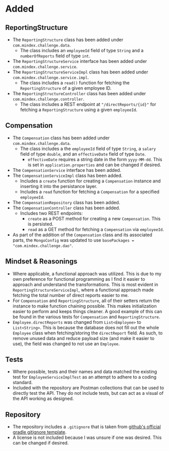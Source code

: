 # Added

## ReportingStructure

- The `ReportingStructure` class has been added under `com.mindex.challenge.data`.
  - The class includes an `employeeId` field of type `String` and a `numberOfReports` field of type `int`.
- The `ReportingStructureService` interface has been added under `com.mindex.challenge.service`.
- The `ReportingStructureServiceImpl` class has been added under `com.mindex.challenge.service.impl`.
  - The class includes a `read()` function for fetching the `ReportingStructure` of a given employee ID.
- The `ReportingStructureController` class has been added under `com.mindex.challenge.controller`.
  - The class includes a REST endpoint at `"/directReports/{id}"` for fetching a `ReportingStructure` using a given `employeeId`.

## Compensation

- The `Compensation` class has been added under `com.mindex.challenge.data`.
  - The class includes a the `employeeId` field of type `String`, a `salary` field of type `double`, and an `effectiveDate` field of type `Date`.
    - `effectiveDate` requires a string date in the form `yyyy-MM-dd`. This is set in `application.properties` and can be changed if desired.
- The `CompensationService` interface has been added.
- The `CompensationServiceImpl` class has been added.
  - Includes a `create` function for creating a `Compensation` instance and inserting it into the persistance layer.
  - Includes a `read` function for fetching a `Compensation` for a specified `employeeId`.
- The `CompensationRepository` class has been added.
- The `CompensationController` class has been added.
  - Includes two REST endpoints:
    - `create` as a POST method for creating a new `Compensation`. This is persisted.
    - `read` as a GET method for fetching a `Compensation` via `employeeId`.
- As part of the addition of the `Compensation` class and its associated parts, the `MongoConfig` was updated to use `basePackages = "com.mindex.challenge.dao"`.

## Mindset & Reasonings
- Where applicable, a functional approach was utilized. This is due to my own preference for functional programming as I find it easier to approach and understand the transformations. This is most evident in `ReportingStructureServiceImpl`, where a functional approach made fetching the total number of direct reports easier to me.
- For `Compensation` and `ReportingStructure`, all of their setters return the instance to make function chaining possible. This makes initialization easier to perform and keeps things cleaner. A good example of this can be found in the various tests for `Compensation` and `ReportingStructure`.
- `Employee.directReports` was changed from `List<Employee>` to `List<String>`. This is because the database does not fill out the whole `Employee` class when fetching/storing the `directReport` field. As such, to remove unused data and reduce payload size (and make it easier to use), the field was changed to not use an `Employee`.

## Tests
- Where possible, tests and their names and data matched the existing test for `EmployeeServiceImplTest` as an attempt to adhere to a coding standard.
- Included with the repository are Postman collections that can be used to directly test the API. They do not include tests, but can act as a visual of the API working as designed.

## Repository
- The repository includes a `.gitignore` that is taken from [github's official gradle gitignore template](https://github.com/github/gitignore/blob/main/Gradle.gitignore).
- A license is not included because I was unsure if one was desired. This can be changed if desired.